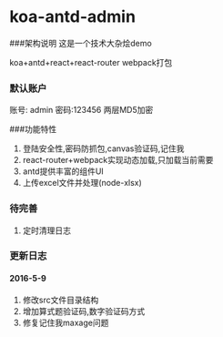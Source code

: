 # koa-antd-admin
###架构说明
这是一个技术大杂烩demo

koa+antd+react+react-router
webpack打包

### 默认账户
账号: admin  密码:123456
两层MD5加密

###功能特性
1. 登陆安全性,密码防抓包,canvas验证码,记住我
2. react-router+webpack实现动态加载,只加载当前需要
3. antd提供丰富的组件UI
4. 上传excel文件并处理(node-xlsx)

### 待完善
1. 定时清理日志


### 更新日志
#### 2016-5-9
1. 修改src文件目录结构
2. 增加算式题验证码,数字验证码方式
3. 修复记住我maxage问题

